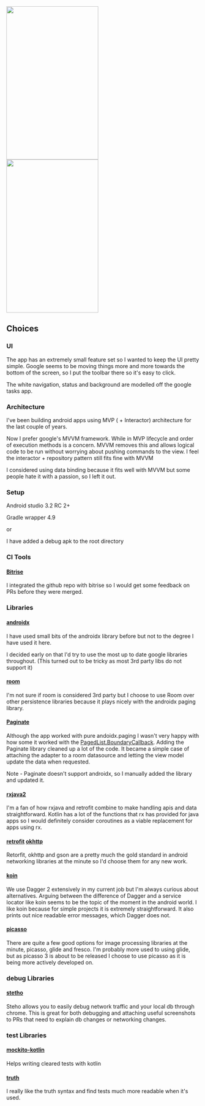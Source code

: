 

<div class="row">
  <div class="column">
    <img src="https://github.com/mshearer123/JetMovieDB/blob/feature/improved_search/images/list.png" width="240" height="400">
  </div>
  <div class="column">
  </div>
  <div class="column">
    <img src="https://github.com/mshearer123/JetMovieDB/blob/feature/improved_search/images/details.png" width="240" height="400">
  </div>
</div>

## Choices

### UI

The app has an extremely small feature set so I wanted to keep the UI pretty simple.  Google seems to be moving things more and more towards the bottom of the screen, so I put the toolbar there so it's easy to click.  

The white navigation, status and background are modelled off the google tasks app.

### Architecture

I've been building android apps using MVP ( + Interactor) architecture for the last couple of years.

Now I prefer google's MVVM framework.  While in MVP lifecycle and  order of execution methods is a concern.  MVVM removes this and allows logical code to be run without worrying about pushing commands to the view.   I feel the interactor + repository pattern still fits fine with MVVM


I considered using data binding because it fits well with MVVM but some people hate it with a passion, so I left it out.



### Setup
Android studio 3.2 RC 2+

Gradle wrapper 4.9

or  

I have added a debug apk to the root directory

### CI Tools 
#### [Bitrise](https://app.bitrise.io/apps/add) 

I integrated the github repo with bitrise so I would get some feedback on PRs before they were merged.

### Libraries 

#### [androidx](https://developer.android.com/topic/libraries/support-library/androidx-overview)

I have used small bits of the androidx library before but not to the degree I have used it here.   

I decided early on that I'd try to use the most up to date google libraries throughout.   (This turned out to be tricky as most 3rd party libs do not support it)


#### [room](https://developer.android.com/training/data-storage/room/)

I'm not sure if room is considered 3rd party but I choose to use Room over other persistence libraries because it plays nicely with the androidx paging library.


#### [Paginate](https://github.com/MarkoMilos/Paginate)

Although the app worked with pure andoidx.paging I wasn't very happy with how some it worked with the [PagedList.BoundaryCallback](https://developer.android.com/reference/android/arch/paging/PagedList.BoundaryCallback).   Adding the Paginate library cleaned up a lot of the code.   It became a simple case of attaching the adapter to a room datasource and letting the view model update the data when requested.

Note - Paginate doesn't support androidx, so I manually added the library and updated it.


#### [rxjava2](https://github.com/ReactiveX/RxJava)

I'm a fan of how rxjava and retrofit combine to make handling apis and data straightforward. 
Kotlin has a lot of the functions that rx has provided for java apps so I would definitely consider coroutines as a viable replacement for apps using rx.


#### [retrofit](https://square.github.io/retrofit/) [okhttp](http://square.github.io/okhttp/)

Retorfit, okhttp and gson are a pretty much the gold standard in android networking libraries at the minute so I'd choose them for any new work.


#### [koin](https://github.com/InsertKoinIO/koin)

We use Dagger 2 extensively in my current job but I'm always curious about alternatives. 
Arguing between the difference of Dagger and a service locator like koin seems to be the topic of the moment in the android world.  I like koin because for simple projects it is extremely straightforward.   It also prints out nice readable error messages, which Dagger does not.


#### [picasso](http://square.github.io/picasso/)

There are quite a few good options for image processing libraries at the minute, picasso, glide and fresco.
I'm probably more used to using glide, but as picasso 3 is about to be released I choose to use picasso as it is being more actively developed on.


### debug Libraries 

#### [stetho](http://facebook.github.io/stetho/)

Steho allows you to easily debug network traffic and your local db through chrome.  This is great for both debugging and attaching useful screenshots to PRs that need to explain db changes or networking changes.


### test Libraries 

#### [mockito-kotlin](https://github.com/nhaarman/mockito-kotlin)

Helps writing cleared tests with kotlin


#### [truth](https://github.com/google/truth)

I really like the truth syntax and find tests much more readable when it's used.

